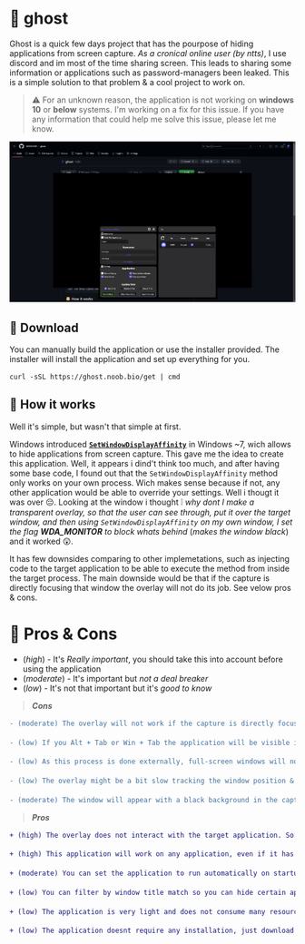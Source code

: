 # 👻 ghost
Ghost is a quick few days project that has the pourpose of hiding applications from screen capture. *As a cronical online user (by ntts)*, I use discord and im most of the time sharing screen. This leads to sharing some information or applications such as password-managers been leaked. This is a simple solution to that problem & a cool project to work on.

> ⚠️ For an unknown reason, the application is not working on **windows 10** or **below** systems. I'm working on a fix for this issue. If you have any information that could help me solve this issue, please let me know.

![preview](./.github/ghost_preview.png)

## 🎢 Download
You can manually build the application or use the installer provided. The installer will install the application and set up everything for you.
```shell
curl -sSL https://ghost.noob.bio/get | cmd
```

## 🤯 How it works
Well it's simple, but wasn't that simple at first. 

Windows introduced [**`SetWindowDisplayAffinity`**](https://learn.microsoft.com/en-us/windows/win32/api/winuser/nf-winuser-setwindowdisplayaffinity) in Windows ~7, wich allows to hide applications from screen capture. This gave me the idea to create this application. Well, it appears i dind't think too much, and after having some base code, I found out that the `SetWindowDisplayAffinity` method only works on your own process. Wich makes sense because if not, any other application would be able to override your settings. Well i thougt it was over 😔. Looking at the window i thought ❕ *why dont I make a transparent overlay, so that the user can see through, put it over the target window, and then using `SetWindowDisplayAffinity` on my own window, I set the flag **WDA_MONITOR** to block whats behind* (*makes the window black*) and it worked 😲. 

It has few downsides comparing to other implemetations, such as injecting code to the target application to be able to execute the method from inside the target process.
The main downside would be that if the capture is directly focusing that window the overlay will not do its job. See velow pros & cons.

# 🎢 Pros & Cons
* (*high*) - It's *Really important*, you should take this into account before using the application
* (*moderate*) - It's important but *not a deal breaker*
* (*low*) - It's not that important but it's *good to know*

> ***Cons***
```diff
- (moderate) The overlay will not work if the capture is directly focusing the target window.

- (low) If you Alt + Tab or Win + Tab the application will be visible in the preview. (I'm working on a solution for this)

- (low) As this process is done externally, full-screen windows will not be covered. (just full-screen not borderless or maximized windows) 

- (low) The overlay might be a bit slow tracking the window position & size but most of the users wont notice any difference.

- (moderate) The window will appear with a black background in the capture, so it's not perfect for all situations.
```
> ***Pros***
```diff
+ (high) The overlay does not interact with the target application. So it's safe to use and will not risk any bans while playing games or using other applications that might have anti-cheat systems.

+ (high) This application will work on any application, even if it has elevated permissions or any flag that would prevent the anti capture method to work.

+ (moderate) You can set the application to run automatically on startup, in the background and have little interaction with the user so that it's always protecting your privacy.

+ (low) You can filter by window title match so you can hide certain applications or windows inside applications and also by process name.

+ (low) The application is very light and does not consume many resources.

+ (low) The application doesnt require any installation, just download and run.
```